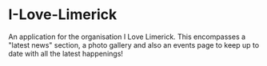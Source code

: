 I-Love-Limerick
===============

An application for the organisation I Love Limerick. This encompasses a "latest news" section, a photo gallery and also an events page to keep up to date with all the latest happenings!
